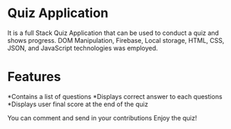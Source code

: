 
# Quiz Application
It is a full Stack Quiz Application that can be used to conduct a quiz and shows progress. 
DOM Manipulation, Firebase, Local storage, HTML, CSS, JSON, and JavaScript technologies was employed.

# Features 
*Contains a list of questions
*Displays correct answer to each questions
*Displays user final score at the end of the quiz

You can comment and send in your contributions
Enjoy the quiz!
